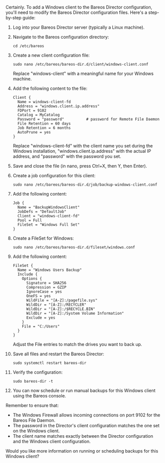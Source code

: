 Certainly. To add a Windows client to the Bareos Director configuration, you'll need to modify the Bareos Director configuration files. Here's a step-by-step guide:

1. Log into your Bareos Director server (typically a Linux machine).

2. Navigate to the Bareos configuration directory:
   ```
   cd /etc/bareos
   ```

3. Create a new client configuration file:
   ```
   sudo nano /etc/bareos/bareos-dir.d/client/windows-client.conf
   ```
   Replace "windows-client" with a meaningful name for your Windows machine.

4. Add the following content to the file:
   ```
   Client {
     Name = windows-client-fd
     Address = "windows.client.ip.address"
     FDPort = 9102
     Catalog = MyCatalog
     Password = "password"          # password for Remote File Daemon
     File Retention = 60 days
     Job Retention = 6 months
     AutoPrune = yes
   }
   ```
   Replace "windows-client-fd" with the client name you set during the Windows installation, "windows.client.ip.address" with the actual IP address, and "password" with the password you set.

5. Save and close the file (in nano, press Ctrl+X, then Y, then Enter).

6. Create a job configuration for this client:
   ```
   sudo nano /etc/bareos/bareos-dir.d/job/backup-windows-client.conf
   ```

7. Add the following content:
   ```
   Job {
     Name = "BackupWindowsClient"
     JobDefs = "DefaultJob"
     Client = "windows-client-fd"
     Pool = Full
     FileSet = "Windows Full Set"
   }
   ```

8. Create a FileSet for Windows:
   ```
   sudo nano /etc/bareos/bareos-dir.d/fileset/windows.conf
   ```

9. Add the following content:
   ```
   FileSet {
     Name = "Windows Users Backup"
     Include {
       Options {
         Signature = SHA256
         Compression = GZIP
         IgnoreCase = yes
         OneFS = yes
         WildFile = "[A-Z]:/pagefile.sys"
         WildDir = "[A-Z]:/RECYCLER"
         WildDir = "[A-Z]:/$RECYCLE.BIN"
         WildDir = "[A-Z]:/System Volume Information"
         Exclude = yes
       }
       File = "C:/Users"
     }
   }
   ```
   Adjust the File entries to match the drives you want to back up.

10. Save all files and restart the Bareos Director:
    ```
    sudo systemctl restart bareos-dir
    ```

11. Verify the configuration:
    ```
    sudo bareos-dir -t
    ```

12. You can now schedule or run manual backups for this Windows client using the Bareos console.

Remember to ensure that:
- The Windows Firewall allows incoming connections on port 9102 for the Bareos File Daemon.
- The password in the Director's client configuration matches the one set on the Windows client.
- The client name matches exactly between the Director configuration and the Windows client configuration.

Would you like more information on running or scheduling backups for this Windows client?
